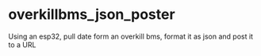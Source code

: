 # overkillbms_json_poster
Using an esp32, pull date form an overkill bms, format it as json and post it to a URL
